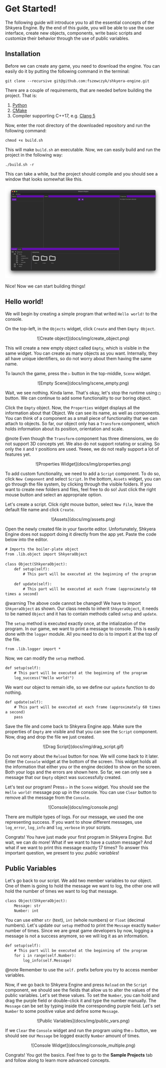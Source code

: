 # Get Started!

The following guide will introduce you to all the essential concepts of the Shkyera Engine. By the end of this guide, you will be able to use the user interface, create new objects, components, write basic scripts and customize their behavior through the use of public variables.

## Installation

Before we can create any game, you need to download the engine. You can easily do it by putting the following command in the terminal:

```
git clone --recursive git@github.com:fszewczyk/shkyera-engine.git
```

There are a couple of requirements, that are needed before building the project. That is:

1. [Python](https://www.python.org/)
2. [CMake](https://cmake.org/)
3. Compiler supporting C++17, e.g. [Clang 5](https://releases.llvm.org/download.html)

Now, enter the root directory of the downloaded repository and run the following command:

```
chmod +x build.sh
```

This will make `build.sh` an executable. Now, we can easily build and run the project in the following way:

```
./build.sh -r
```

This can take a while, but the project should compile and you should see a window that looks somewhat like this.

![Default Window](docs/img/empty_window.png)

Nice! Now we can start building things!

## Hello world!

We will begin by creating a simple program that writed `Hello world!` to the console.

On the top-left, in the `Objects` widget, click `Create` and then `Empty Object`.

<div align="center">
![Create object](docs/img/create_object.png)
</div>

This will create a new empty object called `Empty`, which is visible in the same widget. You can create as many objects as you want. Internally, they all have unique identifiers, so do not worry about them having the same name.

To launch the game, press the `▷` button in the top-middle, `Scene` widget.

<div align="center">
![Empty Scene](docs/img/scene_empty.png)
</div>

Wait, we see nothing. Kinda lame. That's okay, let's stop the runtime using `□` button. We can continue to add some functionality to our boring object.

Click the `Empty` object. Now, the `Properties` widget displays all the information about that Object. We can see its name, as well as components. You can think of a component as a small piece of functionality that we can attach to objects. So far, our object only has a `Transform` component, which holds information about its position, orientation and scale.

@note Even though the `Transform` component has three dimensions, we do not support 3D concepts yet. We also do not support rotating or scaling. So only the `X` and `Y` positions are used. Yeeee, we do not really support a lot of features yet.

<div align="center">
![Properties Widget](docs/img/properties.png)
</div>

To add custom functionality, we need to add a `Script` component. To do so, click `New Component` and select `Script`. In the bottom, `Assets` widget, you can go through the file system, by clicking through the visible folders. If you want to create new folders and files, feel free to do so! Just click the right mouse button and select an appropriate option.

Let's create a script. Click right mouse button, select `New File`, leave the default file name and click `Create`.

<div align="center">
![Assets](docs/img/assets.png)
</div>

Open the newly created file in your favorite editor. Unfortunately, Shkyera Engine does not support doing it directly from the app yet. Paste the code below into the editor.

```
# Imports the boiler-plate object
from .lib.object import ShkyeraObject

class Object(ShkyeraObject):
    def setup(self):
        # This part will be executed at the beginning of the program

    def update(self):
        # This part will be executed at each frame (approximately 60 times a second)
```

@warning The above code cannot be changed! We have to import `ShkyeraObject` as shown. Our class needs to inherit `ShkyeraObject`, it needs to be named `Object` and it has to contain methods called `setup` and `update`.

The `setup` method is executed exactly once, at the intialization of the program. In our game, we want to print a message to console. This is easily done with the `logger` module. All you need to do is to import it at the top of the file.

```
from .lib.logger import *
```

Now, we can modify the `setup` method.

```
def setup(self):
    # This part will be executed at the beginning of the program
    log_success("Hello world!")
```

We want our object to remain idle, so we define our `update` function to do nothing.

```
def update(self):
    # This part will be executed at each frame (approximately 60 times a second)
    pass
```

Save the file and come back to Shkyera Engine app. Make sure the properties of `Empty` are visible and that you can see the `Script` component. Now, drag and drop the file we just created.

<div align="center">
![Drag Script](docs/img/drag_script.gif)
</div>

Do not worry about the `Reload` button for now. We will come back to it later. Enter the `Console` widget at the bottom of the screen. This widget holds all the information that either you or the engine decided to show on the screen. Both your logs and the errors are shown here. So far, we can only see a message that our `Empty` object was successfully created.

Let's test our program! Press `▷` in the `Scene` widget. You should see the `Hello world!` message pop up in the console. You can use `Clear` button to remove all the message from the `Console`.

<div align="center">
![Console](docs/img/console.png)
</div>

There are multiple types of logs. For our message, we used the one representing success. If you want to show different messages, use `log_error`, `log_info` and `log_verbose` in your scripts.

Congrats! You have just made your first program in Shkyera Engine. But wait, we can do more! What if we want to have a custom message? And what if we want to print this message exactly 17 times? To answer this important question, we present to you: _public variables_!

## Public Variables

Let's go back to our script. We add two member variables to our object. One of them is going to hold the message we want to log, the other one will hold the number of times we want to log that message.

```
class Object(ShkyeraObject):
    Message: str
    Number: int
```

You can use either `str` (text), `int` (whole numbers) or `float` (decimal numbers). Let's update our `setup` method to print the `Message` exactly `Number` number of times. Since we are great game developers by now, logging a message is not a success anymore, so we will log it as an information.

```
def setup(self):
    # This part will be executed at the beginning of the program
    for i in range(self.Number):
        log_info(self.Message)
```

@note Remember to use the `self.` prefix before you try to access member variables.

Now, if we go back to Shkyera Engine and press `Reload` on the `Script` component, we should see the fields that allow us to alter the values of the public variables. Let's set these values. To set the `Number`, you can hold and drag the purple field or double-click it and type the number manually. The `Message` can be set by typing inside the corresponding purple field. Let's set `Number` to some positive value and define some `Message`.

<div align="center">
![Public Variables](docs/img/public_vars.png)
</div>

If we `Clear` the `Console` widget and run the program using the `▷` button, we should see our `Message` be logged exactly `Number` amount of times.

<div align="center">
![Console Widget](docs/img/console_multiple.png)
</div>

Congrats! You got the basics. Feel free to go to the **Sample Projects** tab and follow along to learn more advanced concepts.
